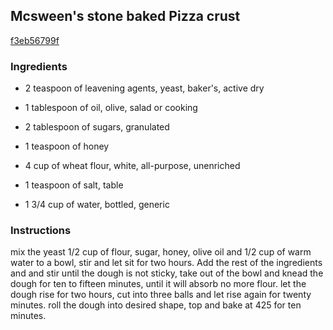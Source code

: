 ## Mcsween's stone baked Pizza crust

[f3eb56799f](http://www.food.com/recipe/mcsweens-stone-baked-pizza-crust-76058)

### Ingredients

 - 2 teaspoon of leavening agents, yeast, baker's, active dry

 - 1 tablespoon of oil, olive, salad or cooking

 - 2 tablespoon of sugars, granulated

 - 1 teaspoon of honey

 - 4 cup of wheat flour, white, all-purpose, unenriched

 - 1 teaspoon of salt, table

 - 1 3/4 cup of water, bottled, generic

### Instructions

mix the yeast 1/2 cup of flour, sugar, honey, olive oil and 1/2 cup of warm water to a bowl, stir and let sit for two hours. Add the rest of the ingredients and and stir until the dough is not sticky, take out of the bowl and knead the dough for ten to fifteen minutes, until it will absorb no more flour. let the dough rise for two hours, cut into three balls and let rise again for twenty minutes. roll the dough into desired shape, top and bake at 425 for ten minutes.